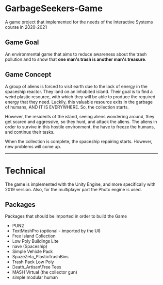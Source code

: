 # GarbageSeekers-Game

A game project that implemented for the needs of the Interactive Systems course in 2020-2021

## Game Goal

An environmental game that aims to reduce awareness about the trash pollution and to show that **one man's trash is another man's treasure**.

## Game Concept

A group of aliens is forced to visit earth due to the lack of energy in the spaceship reactor. They land on an inhabited island. Their goal is to find a weird plastic resource, with which they will be able to produce the required energy that they need. Luckily, this valuable resource exits in the garbage of humans, AND IT IS EVERYWHERE. So, the collection starts.

However, the residents of the island, seeing aliens wondering around, they get scared and aggressive, so they hunt, and attack the aliens. The aliens in order to survive in this hostile environment, the have to freeze the humans, and continue their tasks.

When the collection is complete, the spaceship repairing starts. However, new problems will come up.

---

# Technical

The game is implemented with the Unity Engine, and more specifically with 2019 version. Also, for the multiplayer part the Photo engine is used. 

## Packages

Packages that should be imported in order to build the Game

- PUN2
- TextMeshPro (optional - imported by the UI)
- Free Island Collection
- Low Poly Buildings Lite
- nave (Spaceship)
- Simple Vehicle Pack
- SpazeZeta_PlasticTrashBins
- Trash Pack Low Poly
- Death_Artisan\Free Tees
- MASH Virtual (the collector gun)
- simple modular human
